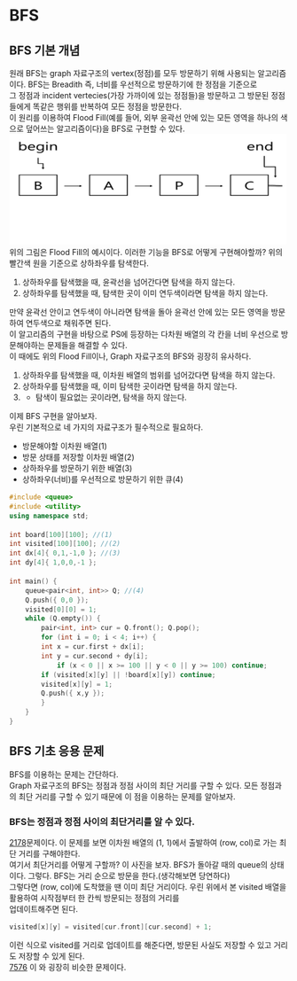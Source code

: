 # BFS    
## BFS 기본 개념
원래 BFS는 graph 자료구조의 vertex(정점)를 모두 방문하기 위해 사용되는 알고리즘이다. BFS는 Breadith 즉, 너비를 우선적으로 방문하기에 한 정점을 기준으로    
그 정점과 incident vertecies(가장 가까이에 있는 정점들)을 방문하고 그 방문된 정점들에게 똑같은 행위를 반복하여 모든 정점을 방문한다.       
이 원리를 이용하여 Flood Fill(예를 들어, 외부 윤곽선 안에 있는 모든 영역을 하나의 색으로 덮어쓰는 알고리즘이다)을 BFS로 구현할 수 있다.     
 <img src="https://github.com/whatsgoodg/Codes_for_tests/blob/main/images/LIST.JPG?raw=true"  width="500" height="200"/> 
위의 그림은 Flood Fill의 예시이다. 이러한 기능을 BFS로 어떻게 구현해야할까? 위의 빨간색 원을 기준으로 상하좌우를 탐색한다. 
1. 상하좌우를 탐색했을 때, 윤곽선을 넘어간다면 탐색을 하지 않는다.
2. 상하좌우를 탐색했을 때, 탐색한 곳이 이미 연두색이라면 탐색을 하지 않는다.
    
만약 윤곽선 안이고 연두색이 아니라면 탐색을 돌아 윤곽선 안에 있는 모든 영역을 방문하여 연두색으로 채워주면 된다.    
이 알고리즘의 구현을 바탕으로 PS에 등장하는 다차원 배열의 각 칸을 너비 우선으로 방문해야하는 문제들을 해결할 수 있다.    
이 때에도 위의 Flood Fill이나, Graph 자료구조의 BFS와 굉장히 유사하다.   

1. 상하좌우를 탐색했을 때, 이차원 배열의 범위를 넘어갔다면 탐색을 하지 않는다.    
2. 상하좌우를 탐색했을 때, 이미 탐색한 곳이라면 탐색을 하지 않는다.    
3. + 탐색이 필요없는 곳이라면, 탐색을 하지 않는다.     
    
이제 BFS 구현을 알아보자.    
우린 기본적으로 네 가지의 자료구조가 필수적으로 필요하다.
* 방문해야할 이차원 배열(1)    
* 방문 상태를 저장할 이차원 배열(2)    
* 상하좌우를 방문하기 위한 배열(3)    
* 상하좌우(너비)를 우선적으로 방문하기 위한 큐(4)     
    
     
```cpp
#include <queue>
#include <utility>
using namespace std;

int board[100][100]; //(1)
int visited[100][100]; //(2)
int dx[4]{ 0,1,-1,0 }; //(3)
int dy[4]{ 1,0,0,-1 };

int main() {
    queue<pair<int, int>> Q; //(4)
    Q.push({ 0,0 });
    visited[0][0] = 1;
    while (Q.empty()) {
        pair<int, int> cur = Q.front(); Q.pop();
        for (int i = 0; i < 4; i++) {
	    int x = cur.first + dx[i];
	    int y = cur.second + dy[i];
            if (x < 0 || x >= 100 || y < 0 || y >= 100) continue;
	    if (visited[x][y] || !board[x][y]) continue;
	    visited[x][y] = 1;
	    Q.push({ x,y });
	    }
    }
}
```    
## BFS 기초 응용 문제
BFS를 이용하는 문제는 간단하다.    
Graph 자료구조의 BFS는 정점과 정점 사이의 최단 거리를 구할 수 있다. 모든 정점과의 최단 거리를 구할 수 있기 때문에 이 점을 이용하는 문제를 알아보자.     

### BFS는 정점과 정점 사이의 최단거리를 알 수 있다.   
[2178](https://www.acmicpc.net/problem/2178)문제이다. 이 문제를 보면 이차원 배열의 (1, 1)에서 출발하여 (row, col)로 가는 최단 거리를 구해야한다.    
여기서 최단거리를 어떻게 구할까? 이 사진을 보자. BFS가 돌아갈 때의 queue의 상태이다. 그렇다. BFS는 거리 순으로 방문을 한다.(생각해보면 당연하다)    
그렇다면 (row, col)에 도착했을 땐 이미 최단 거리이다. 우린 위에서 본 visited 배열을 활용하여 시작점부터 한 칸씩 방문되는 정점의 거리를      
업데이트해주면 된다. 
```cpp
visited[x][y] = visited[cur.front][cur.second] + 1; 
```
이런 식으로 visited를 거리로 업데이트를 해준다면, 방문된 사실도 저장할 수 있고 거리도 저장할 수 있게 된다.    
[7576](https://www.acmicpc.net/problem/7576) 이 와 굉장히 비슷한 문제이다.    



